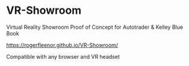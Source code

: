# VR-Showroom
Virtual Reality Showroom Proof of Concept for Autotrader & Kelley Blue Book

https://rogerfleenor.github.io/VR-Showroom/

Compatible with any browser and VR headset
